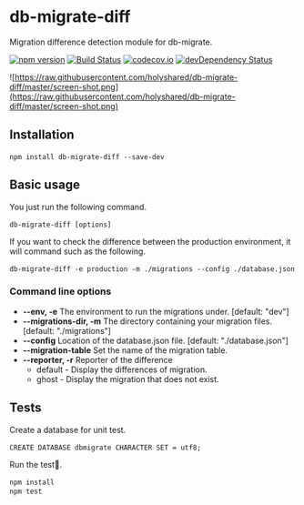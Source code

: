 db-migrate-diff
======================================

Migration difference detection module for db-migrate.

[![npm version](https://badge.fury.io/js/db-migrate-diff.svg)](http://badge.fury.io/js/db-migrate-diff)
[![Build Status](https://travis-ci.org/holyshared/db-migrate-diff.svg?branch=master)](https://travis-ci.org/holyshared/db-migrate-diff)
[![codecov.io](http://codecov.io/github/holyshared/db-migrate-diff/coverage.svg?branch=master)](http://codecov.io/github/holyshared/db-migrate-diff?branch=master)
[![devDependency Status](https://david-dm.org/holyshared/db-migrate-diff/dev-status.svg)](https://david-dm.org/holyshared/db-migrate-diff#info=devDependencies)

![https://raw.githubusercontent.com/holyshared/db-migrate-diff/master/screen-shot.png](https://raw.githubusercontent.com/holyshared/db-migrate-diff/master/screen-shot.png)


Installation
--------------------------------------

	npm install db-migrate-diff --save-dev

Basic usage
--------------------------------------

You just run the following command.

	db-migrate-diff [options]

If you want to check the difference between the production environment, it will command such as the following.

	db-migrate-diff -e production -m ./migrations --config ./database.json

### Command line options
* **--env, -e** The environment to run the migrations under. [default: "dev"]
* **--migrations-dir, -m** The directory containing your migration files.  [default: "./migrations"]
* **--config** Location of the database.json file.             [default: "./database.json"]
* **--migration-table** Set the name of the migration table.
* **--reporter, -r** Reporter of the difference
	* default - Display the differences of migration.
	* ghost - Display the migration that does not exist.


Tests
--------------------------------------

Create a database for unit test.

	CREATE DATABASE dbmigrate CHARACTER SET = utf8;

Run the test.

	npm install
	npm test
